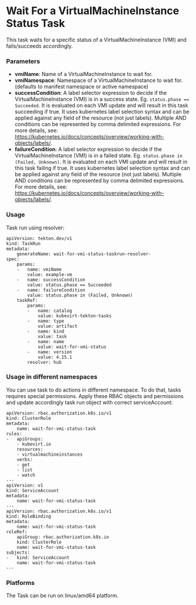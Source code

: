 # Wait For a VirtualMachineInstance Status Task

This task waits for a specific status of a VirtualMachineInstance (VMI) and fails/succeeds accordingly.

### Parameters

- **vmiName**: Name of a VirtualMachineInstance to wait for.
- **vmiNamespace**: Namespace of a VirtualMachineInstance to wait for. (defaults to manifest namespace or active namespace)
- **successCondition**: A label selector expression to decide if the VirtualMachineInstance (VMI) is in a success state. Eg. `status.phase == Succeeded`. It is evaluated on each VMI update and will result in this task succeeding if true. It uses kubernetes label selection syntax and can be applied against any field of the resource (not just labels). Multiple AND conditions can be represented by comma delimited expressions. For more details, see: https://kubernetes.io/docs/concepts/overview/working-with-objects/labels/.
- **failureCondition**: A label selector expression to decide if the VirtualMachineInstance (VMI) is in a failed state. Eg. `status.phase in (Failed, Unknown)`. It is evaluated on each VMI update and will result in this task failing if true. It uses kubernetes label selection syntax and can be applied against any field of the resource (not just labels). Multiple AND conditions can be represented by comma delimited expressions. For more details, see: https://kubernetes.io/docs/concepts/overview/working-with-objects/labels/.

### Usage

Task run using resolver:
```
apiVersion: tekton.dev/v1
kind: TaskRun
metadata:
    generateName: wait-for-vmi-status-taskrun-resolver-
spec:
    params:
    -   name: vmiName
        value: example-vm
    -   name: successCondition
        value: status.phase == Succeeded
    -   name: failureCondition
        value: status.phase in (Failed, Unknown)
    taskRef:
        params:
        -   name: catalog
            value: kubevirt-tekton-tasks
        -   name: type
            value: artifact
        -   name: kind
            value: task
        -   name: name
            value: wait-for-vmi-status
        -   name: version
            value: 4.15.1
        resolver: hub
```

### Usage in different namespaces

You can use task to do actions in different namespace. To do that, tasks requires special permissions. Apply these RBAC objects and permissions and update accordingly task run object with correct serviceAccount:

```
apiVersion: rbac.authorization.k8s.io/v1
kind: ClusterRole
metadata:
    name: wait-for-vmi-status-task
rules:
-   apiGroups:
    - kubevirt.io
    resources:
    - virtualmachineinstances
    verbs:
    - get
    - list
    - watch
---
apiVersion: v1
kind: ServiceAccount
metadata:
    name: wait-for-vmi-status-task
---
apiVersion: rbac.authorization.k8s.io/v1
kind: RoleBinding
metadata:
    name: wait-for-vmi-status-task
roleRef:
    apiGroup: rbac.authorization.k8s.io
    kind: ClusterRole
    name: wait-for-vmi-status-task
subjects:
-   kind: ServiceAccount
    name: wait-for-vmi-status-task
---
```

### Platforms

The Task can be run on linux/amd64 platform.
